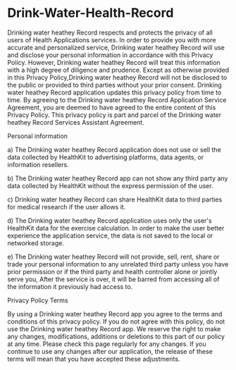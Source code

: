 # Drink-Water-Health-Record
Drinking water heathey Record respects and protects the privacy of all users of Health Applications services. In order to provide you with more accurate and personalized service, Drinking water heathey Record will use and disclose your personal information in accordance with this Privacy Policy. However, Drinking water heathey Record will treat this information with a high degree of diligence and prudence. Except as otherwise provided in this Privacy Policy,Drinking water heathey Record will not be disclosed to the public or provided to third parties without your prior consent. Drinking water heathey Record application updates this privacy policy from time to time. By agreeing to the Drinking water heathey Record Application Service Agreement, you are deemed to have agreed to the entire content of this Privacy Policy. This privacy policy is part and parcel of the Drinking water heathey Record Services Assistant Agreement.

Personal information

a) The Drinking water heathey Record application does not use or sell the data collected by HealthKit to advertising platforms, data agents, or information resellers.

b) The Drinking water heathey Record app can not show any third party any data collected by HealthKit without the express permission of the user.

c) Drinking water heathey Record can share HealthKit data to third parties for medical research if the user allows it.

d) The Drinking water heathey Record application uses only the user's HealthKit data for the exercise calculation. In order to make the user better experience the application service, the data is not saved to the local or networked storage.

e) The Drinking water heathey Record will not provide, sell, rent, share or trade your personal information to any unrelated third party unless you have prior permission or if the third party and health controller alone or jointly serve you, After the service is over, it will be barred from accessing all of the information it previously had access to.

Privacy Policy Terms

By using a Drinking water heathey Record app you agree to the terms and conditions of this privacy policy. If you do not agree with this policy, do not use the Drinking water heathey Record app. We reserve the right to make any changes, modifications, additions or deletions to this part of our policy at any time. Please check this page regularly for any changes. If you continue to use any changes after our application, the release of these terms will mean that you have accepted these adjustments.


